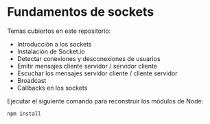 # Fundamentos de sockets

Temas cubiertos en este repositorio:

* Introducción a los sockets
* Instalación de Socket.io
* Detectar conexiones y desconexiones de usuarios
* Emitir mensajes cliente servidor / servidor cliente
* Escuchar los mensajes servidor cliente / cliente servidor
* Broadcast
* Callbacks en los sockets

Ejecutar el siguiente comando para reconstruir los módulos de Node:

```
npm install
```
